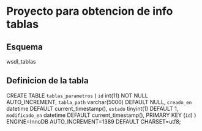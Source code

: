 # Proyecto para obtencion de info tablas

## Esquema
wsdl_tablas

## Definicion de la tabla
CREATE TABLE `tablas_parametros` (
  `id` int(11) NOT NULL AUTO_INCREMENT,
  `tabla_path` varchar(5000) DEFAULT NULL,
  `creado_en` datetime DEFAULT current_timestamp(),
  `estado` tinyint(1) DEFAULT 1,
  `modificado_en` datetime DEFAULT current_timestamp(),
  PRIMARY KEY (`id`)
) ENGINE=InnoDB AUTO_INCREMENT=1389 DEFAULT CHARSET=utf8;
